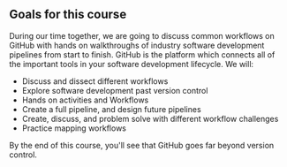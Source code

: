 ## Goals for this course

During our time together, we are going to discuss common workflows on GitHub with hands on walkthroughs of industry software development pipelines from start to finish. GitHub is the platform which connects all of the important tools in your software development lifecycle. We will:

- Discuss and dissect different workflows
- Explore software development past version control
- Hands on activities and Workflows
- Create a full pipeline, and design future pipelines
- Create, discuss, and problem solve with different workflow challenges
- Practice mapping workflows

By the end of this course, you'll see that GitHub goes far beyond version control.  
